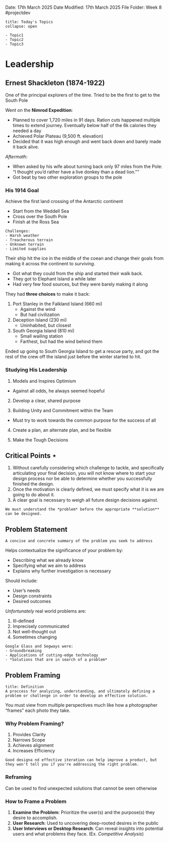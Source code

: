 Date: 17th March 2025
Date Modified: 17th March 2025
File Folder: Week 8
#projectdev

```ad-abstract
title: Today's Topics
collapse: open

- Topic1
- Topic2
- Topic3

```

# Leadership

## Ernest Shackleton (1874-1922)

One of the principal explorers of the time. Tried to be the first to get to the South Pole

Went on the **Nimrod Expedition**:
- Planned to cover 1,720 miles in 91 days. Ration cuts happened multiple times to extend journey. Eventually below half of the 6k calories they needed a day
- Achieved Polar Plateau (9,500 ft. elevation)
- Decided that it was high enough and went back down and barely made it back alive.

*Aftermath*:
- When asked by his wife about turning back only 97 miles from the Pole: “I thought you’d rather have a live donkey than a dead lion."”
- Got beat by two other exploration groups to the pole

### His **1914 Goal**

Achieve the first land crossing of the Antarctic continent
- Start from the Weddell Sea
- Cross over the South Pole
- Finish at the Ross Sea

```ad-warning
Challenges:
- Harsh weather
- Treacherous terrain
- Unknown terrain
- Limited supplies
```

Their ship hit the ice in the middle of the coean and change their goals from making it across the continent to *surviving*.
- Got what they could from the ship and started their walk back.
- They got to Elephant Island a while later
- Had very few food sources, but they were barely making it along

They had **three choices** to make it back:
1. Port Stanley in the Falkland Island (660 mi)
	- Against the wind
	- But had civilization
2. Deception Island (230 mi)
	- Uninhabited, but closest
3. South Georgia Island (810 mi)
	- Small wailing station
	- Farthest, but had the wind behind them

Ended up going to South Georgia Island to get a rescue party, and got the rest of the crew off the island just before the winter started to hit.

### Studying His Leadership

1. Models and Inspires Optimism
- Against all odds, he always seemed hopeful

2. Develop a clear, shared purpose

3. Building Unity and Commitment within the Team
- Must try to work towards the common purpose for the success of all

4. Create a plan, an alternate plan, and be flexible

5. Make the Tough Decisions

## Critical Points $\star$

1. Without carefully considering which challenge to tackle, and specifically articulating your final decision, you will not know where to start your design process nor be able to determine whether you successfully finished the design.
2. Once the motivation is clearly defined, we must specify what it is we are going to do about it.
3. A clear goal is necessary to weigh all future design decisions against.

```ad-important
We must understand the *problem* before the appropriate **solution** can be designed.
```

## Problem Statement

```ad-summary
A concise and concrete summary of the problem you seek to address
```

Helps contextualize the significance of your problem by:
- Describing what we already know
- Specifying what we aim to address
- Explains why further investigation is necessary

Should include:
- User’s needs
- Design constraints
- Desired outcomes

*Unfortunately* real world problems are:
1. Ill-defined
2. Imprecisely communicated
3. Not well-thought out
4. Sometimes changing

```ad-example
Google Glass and Segways were:
- Groundbreaking
- Applications of cutting-edge technology
- *Solutions that are in search of a problem*
```

## Problem Framing

```ad-summary
title: Definition
A proccess for analyzing, understanding, and ultimately defining a problem or challenge in order to develop an effective solution.
```

You must view from multiple perspectives much like how a photographer “frames” each photo they take.

### Why Problem Framing?

1. Provides Clarity
2. Narrows Scope
3. Achieves alignment
4. Increases Efficiency

```ad-important
Good designa nd effective iteration can help improve a product, but they won't tell you if you're addressing the right problem.
```

### Reframing

Can be used to find unexpected solutions that cannot be seen otherwise

### How to Frame a Problem

1. **Examine the Problem**: Prioritize the user(s) and the purpose(s) they desire to accomplish.
2. **User Research**: Used to uncovering deep-rooted desires in the public
3. **User Interviews or Desktop Research**: Can reveal insights into potential users and what problems they face. (Ex. *Competitive Analysis*)




